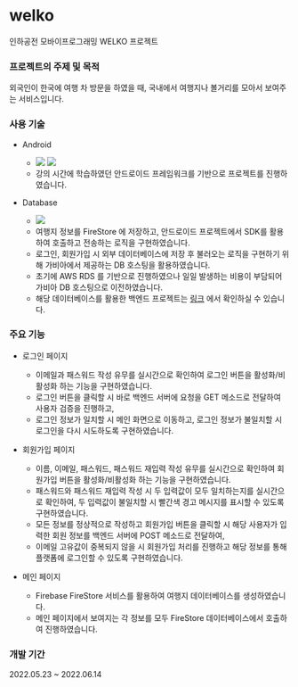 # welko

인하공전 모바이프로그래밍 WELKO 프로젝트


### 프로젝트의 주제 및 목적

외국인이 한국에 여행 차 방문을 하였을 때, 국내에서 여행지나 볼거리를 모아서 보여주는 서비스입니다.


### 사용 기술

- Android
  - <img src="https://img.shields.io/badge/Android Studio Chipmunk 2021.2.1 Patch 1-3DDC84?style=flat-square&logo=Android Studio&logoColor=white"/> <img src="https://img.shields.io/badge/Java 15-007396?style=flat-square&logo=Java&logoColor=white"/>
  - 강의 시간에 학습하였던 안드로이드 프레임워크를 기반으로 프로젝트를 진행하였습니다.

- Database
  - <img src="https://img.shields.io/badge/Firebase-FFCA28?style=flat-square&logo=Firebase&logoColor=white"/>
  - 여행지 정보를 FireStore 에 저장하고, 안드로이드 프로젝트에서 SDK를 활용하여 호출하고 전송하는 로직을 구현하였습니다.
  - 로그인, 회원가입 시 외부 데이터베이스에 저장 후 불러오는 로직을 구현하기 위해 가비아에서 제공하는 DB 호스팅을 활용하였습니다.
  - 초기에 AWS RDS 를 기반으로 진행하였으나 일일 발생하는 비용이 부담되어 가비아 DB 호스팅으로 이전하였습니다.
  - 해당 데이터베이스를 활용한 백엔드 프로젝트는 [링크](https://github.com/wkdgus1164/welko-backend.git) 에서 확인하실 수 있습니다.

  
### 주요 기능

- 로그인 페이지
  - 이메일과 패스워드 작성 유무를 실시간으로 확인하여 로그인 버튼을 활성화/비활성화 하는 기능을 구현하였습니다.
  - 로그인 버튼을 클릭할 시 바로 백엔드 서버에 요청을 GET 메소드로 전달하여 사용자 검증을 진행하고,
  - 로그인 정보가 일치할 시 메인 화면으로 이동하고, 로그인 정보가 불일치할 시 로그인을 다시 시도하도록 구현하였습니다.


- 회원가입 페이지
  - 이름, 이메일, 패스워드, 패스워드 재입력 작성 유무를 실시간으로 확인하여 회원가입 버튼을 활성화/비활성화 하는 기능을 구현하였습니다.
  - 패스워드와 패스워드 재입력 작성 시 두 입력값이 모두 일치하는지를 실시간으로 확인하여, 두 입력값이 불일치할 시 빨간색 경고 메시지를 표시할 수 있도록 구현하였습니다.
  - 모든 정보를 정상적으로 작성하고 회원가입 버튼을 클릭할 시 해당 사용자가 입력한 회원 정보를 백엔드 서버에 POST 메소드로 전달하여,
  - 이메일 고유값이 중복되지 않을 시 회원가입 처리를 진행하고 해당 정보를 통해 플랫폼에 로그인할 수 있도록 구현하였습니다.


- 메인 페이지
  - Firebase FireStore 서비스를 활용하여 여행지 데이터베이스를 생성하였습니다.
  - 메인 페이지에서 보여지는 각 정보를 모두 FireStore 데이터베이스에서 호출하여 진행하였습니다.

### 개발 기간

2022.05.23 ~ 2022.06.14